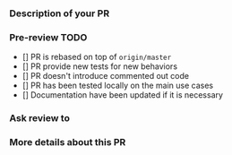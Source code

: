 <!--
Hello! You are filling a PR, thank you!
Before we can merge that, we'll need to check everything is ok.
Help us with the review by carefully filling the following information:
-->

<!-- Don't forget to add meanfull label to your PR -->

### Description of your PR

<!-- Short description of your PR -->

### Pre-review TODO

<!-- Put a `x` in the boxes `[ ]` to indicate completion. -->

<!-- You must respect the following requirement before ask for a merge to. -->

- [] PR is rebased on top of `origin/master` <!-- DO: git fetch && git rebase origin/master -->
- [] PR provide new tests for new behaviors
- [] PR doesn't introduce commented out code
- [] PR has been tested locally on the main use cases
- [] Documentation have been updated if it is necessary

### Ask review to

<!-- @mentions of the person or team responsible for reviewing proposed changes. -->

### More details about this PR

<!-- Add anything else you want to say here! -->
